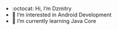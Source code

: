 - :octocat: Hi, I’m Dzmitry
- 👀 I’m interested in Android Development
- 🎒 I’m currently learning Java Core

<!---
Dzmitry-Highlander/Dzmitry-Highlander is a ✨ special ✨ repository because its `README.md` (this file) appears on your GitHub profile.
You can click the Preview link to take a look at your changes.
--->
